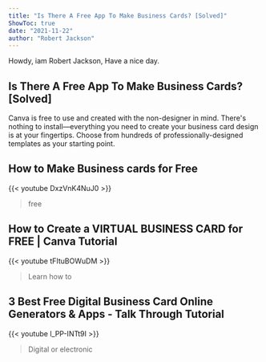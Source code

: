 ```yaml
---
title: "Is There A Free App To Make Business Cards? [Solved]"
ShowToc: true 
date: "2021-11-22"
author: "Robert Jackson" 
---
```


Howdy, iam Robert Jackson, Have a nice day.
## Is There A Free App To Make Business Cards? [Solved]
Canva is free to use and created with the non-designer in mind. There's nothing to install—everything you need to create your business card design is at your fingertips. Choose from hundreds of professionally-designed templates as your starting point.

## How to Make Business cards for Free
{{< youtube DxzVnK4NuJ0 >}}
>free

## How to Create a VIRTUAL BUSINESS CARD for FREE | Canva Tutorial
{{< youtube tFItuBOWuDM >}}
>Learn how to 

## 3 Best Free Digital Business Card Online Generators & Apps - Talk Through Tutorial
{{< youtube l_PP-INTt9I >}}
>Digital or electronic 

